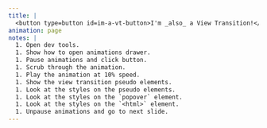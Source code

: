 ```yaml
---
title: |
  <button type=button id=im-a-vt-button>I'm _also_ a View Transition!</button>
animation: page
notes: |
  1. Open dev tools.
  1. Show how to open animations drawer.
  1. Pause animations and click button.
  1. Scrub through the animation.
  1. Play the animation at 10% speed.
  1. Show the view transition pseudo elements.
  1. Look at the styles on the pseudo elements.
  1. Look at the styles on the `popover` element.
  1. Look at the styles on the `<html>` element.
  1. Unpause animations and go to next slide.
---
```


<script type="module">
	const imAVTButton = document.querySelector(`button#im-a-vt-button`);
	const imAVTPopover = document.querySelector(`div#im-a-vt`);

	imAVTButton.addEventListener('click', (event) => {
		event.stopPropagation();

		// Fallback for browsers that don't support this API:
		if (!document.startViewTransition) {
			imAVTPopover.togglePopover();
			return;
		}

		// With a View Transition:
		document.startViewTransition(() => {
			imAVTPopover.togglePopover();
		});
	});

	const hidePopover = () => {
		if (!imAVTPopover.matches(":popover-open")) return;

		// Fallback for browsers that don't support this API:
		if (!document.startViewTransition) {
			imAVTPopover.hidePopover();
			return;
		}

		// With a View Transition:
		document.startViewTransition(() => {
			imAVTPopover.hidePopover();
		});
	}

	document.documentElement.addEventListener('click', (event) => {
		if (event.target === imAVTPopover) return;
		hidePopover();
	});

	window.addEventListener('keyup', (event) => {
		if (event.key !== "Escape") return;
		hidePopover();
	});
</script>

<style>
	@layer base {
		#im-a-vt {
			block-size: 55vmin;
			border: none;
			border-radius: var(--radius-round);
			box-shadow: var(--shadow-6);
			inline-size: 55vmin;
			padding: var(--size-8);
			place-self: center;
			place-items: center;
			view-transition-name: im-a-vt-popover;

			& img {
				block-size: 100%;
				inline-size: 100%;
			}
		}

		html:not(:has(.slide-content)) {
			&::view-transition-old(im-a-vt-popover):only-child {
				animation:
					var(--animation-scale-up),
					var(--animation-fade-out);
				animation-timing-function: var(--ease-in-out-5);
			}

			&::view-transition-new(im-a-vt-popover):only-child {
				animation: 
					var(--animation-scale-down) reverse backwards,
					circle-in-center 0.5s var(--ease-in-5) normal forwards;
			}
		}
	}
</style>

<div id="im-a-vt" popover="manual">
	<picture>
		<source srcset="https://fonts.gstatic.com/s/e/notoemoji/latest/1f92f/512.webp" type="image/webp">
		<img src="https://fonts.gstatic.com/s/e/notoemoji/latest/1f92f/512.gif" alt="🤯" width="160" height="160">
	</picture>
</div>
